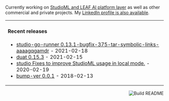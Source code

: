 
<!--
**karlmutch/karlmutch** is a ✨ _special_ ✨ repository because its `README.md` (this file) appears on your GitHub profile.

Here are some ideas to get you started:

- 🔭 I’m currently working on ...
- 🌱 I’m currently learning ...
- 👯 I’m looking to collaborate on ...
- 🤔 I’m looking for help with ...
- 💬 Ask me about ...
- 📫 How to reach me: ...
- 😄 Pronouns: ...
- ⚡ Fun fact: ...
-->

Currently working on [StudioML and LEAF AI platform layer](https://github.com/leaf-ai/studio-go-runner) as well as other commercial and private projects. My [LinkedIn profile is also available](https://linkedin.com/in/karlmutch).

<table><tr><td valign="top" width="100%">

#### Recent releases
<!-- recent_releases starts -->
* [studio-go-runner 0.13.1-bugfix-375-tar-symbolic-links-aaaagqgamdr](https://github.com/leaf-ai/studio-go-runner/releases/tag/0.13.1-bugfix-375-tar-symbolic-links-aaaagqgamdr) - 2021-02-18
* [duat 0.15.3](https://github.com/karlmutch/duat/releases/tag/0.15.3) - 2021-02-15
* [studio Fixes to improve StudioML usage in local mode.](https://github.com/studioml/studio/releases/tag/0.0.15) - 2020-02-19
* [bump-ver 0.0.1](https://github.com/karlmutch/bump-ver/releases/tag/0.0.1) - 2018-02-13
<!-- recent_releases ends -->
</td></tr></table>

<a href="https://github.com/karlmutch/karlmutch/actions"><img src="https://github.com/karlmutch/karlmutch/workflows/Build%20README/badge.svg" align="right" alt="Build README"></a>

